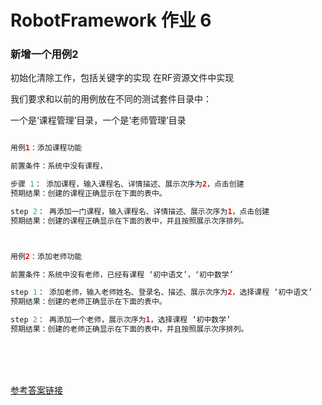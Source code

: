 # RobotFramework 作业 6

### 新增一个用例2
初始化清除工作，包括关键字的实现  在RF资源文件中实现

我们要求和以前的用例放在不同的测试套件目录中：

一个是‘课程管理’目录，一个是‘老师管理’目录



```java

用例1：添加课程功能

前置条件：系统中没有课程，

步骤 1： 添加课程，输入课程名、详情描述、展示次序为2，点击创建
预期结果：创建的课程正确显示在下面的表中。

step 2： 再添加一门课程，输入课程名、详情描述、展示次序为1，点击创建
预期结果：创建的课程正确显示在下面的表中，并且按照展示次序排列。



用例2：添加老师功能

前置条件：系统中没有老师，已经有课程 ‘初中语文’，‘初中数学’

step 1： 添加老师，输入老师姓名、登录名、描述、展示次序为2，选择课程 ‘初中语文’
预期结果：创建的老师正确显示在下面的表中。

step 2： 再添加一个老师，展示次序为1，选择课程 ‘初中数学’
预期结果：创建的老师正确显示在下面的表中，并且按照展示次序排列。

```

<br><br><br>

[参考答案链接](https://github.com/jcyrss/songqin-testdev/raw/master/rf/files/task06.zip) 

